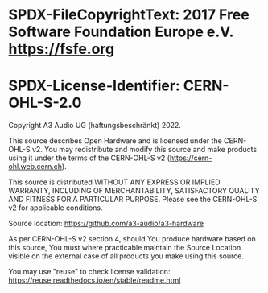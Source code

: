 # SPDX-FileCopyrightText: 2017 Free Software Foundation Europe e.V. <https://fsfe.org>
#
# SPDX-License-Identifier: CERN-OHL-S-2.0

Copyright A3 Audio UG (haftungsbeschränkt) 2022.

This source describes Open Hardware and is licensed under the
CERN-OHL-S v2. You may redistribute and modify this source and make
products using it under the terms of the CERN-OHL-S v2
(https://cern-ohl.web.cern.ch).

This source is distributed WITHOUT ANY EXPRESS OR IMPLIED WARRANTY,
INCLUDING OF MERCHANTABILITY, SATISFACTORY QUALITY AND FITNESS FOR A
PARTICULAR PURPOSE. Please see the CERN-OHL-S v2 for applicable
conditions.

Source location: https://github.com/a3-audio/a3-hardware

As per CERN-OHL-S v2 section 4, should You produce hardware based on
this source, You must where practicable maintain the Source Location
visible on the external case of all products you
make using this source.

You may use "reuse" to check license validation:
https://reuse.readthedocs.io/en/stable/readme.html
